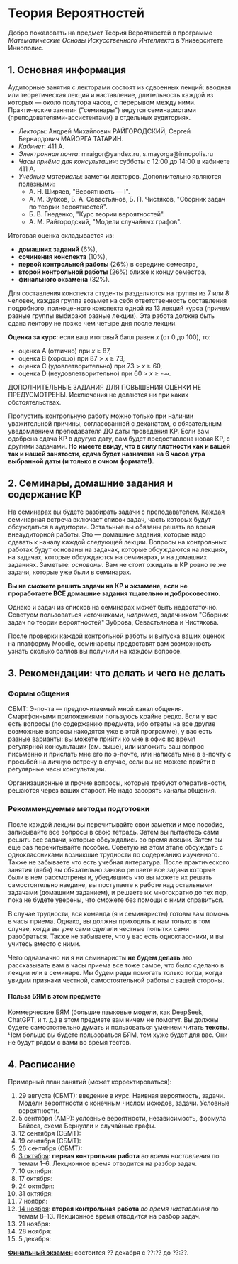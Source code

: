 # Теория Вероятностей

Добро пожаловать на предмет Теория Вероятностей в программе *Математические Основы Искусственного Интеллекта* в Университете Иннополис.

## 1. Основная информация

Аудиторные занятия с лекторами состоят из сдвоенных лекций: вводная или теоретическая лекция и наставление,
длительность каждой из которых — около полутора часов, с перерывом между ними. Практические занятия ("семинары") ведутся
семинаристами (преподователями-ассистентами) в отдельных аудиториях.

<ul>
<li> <i>Лекторы</i>: Андрей Михайлович РАЙГОРОДСКИЙ, Сергей Бернардович МАЙОРГА ТАТАРИН.</li>
<li> <i>Кабинет</i>: 411 A. </li>
<li> <i>Электронная почта</i>: mraigor@yandex.ru, s.mayorga@innopolis.ru </li>
<li> <i>Часы приёма для консультации</i>: субботы с 12:00 до 14:00 в кабинете 411 A. </li>
<li> <i>Учебные материалы</i>: заметки лекторов. Дополнительно являются полезными:
  <ul>
    <li> А. Н. Ширяев, "Вероятность — I".</li>
    <li> А. М. Зубков, Б. А. Севастьянов, Б. П. Чистяков, "Сборник задач по теории вероятностей".</li>
    <li> Б. В. Гнеденко, "Курс теории вероятностей".</li>
    <li> А. М. Райгородский, "Модели случайных графов".</li>
  </ul>
</ul>

Итоговая оценка складывается из:
- **домашних заданий** (6%),
- **сочинения конспекта** (10%),
- **первой контрольной работы** (26%) в середине семестра,
- **второй контрольной работы** (26%) ближе к концу семестра,
- **финального экзамена** (32%).

Для составления конспекта студенты разделяются на группы из 7 или 8 человек,
каждая группа возьмет на себя ответственность составления подробного, полноценного
конспекта одной из 13 лекций курса (причем разные группы выбирают разные лекции). 
Эта работа должна быть сдана лектору не позже чем четыре дня после лекции.

**Оценка за курс**: если ваш итоговый балл равен _x_ (от 0 до 100), то:

* оценка A (отлично) при _x_ ≥ 87,
* оценка B (хорошо) при 87 > _x_ ≥ 73,
* оценка C (удовлетворительно) при 73 > _x_ ≥ 60,
* оценка D (неудовлетворительно) при 60 > _x_ ≥ -∞.

ДОПОЛНИТЕЛЬНЫЕ ЗАДАНИЯ ДЛЯ ПОВЫШЕНИЯ ОЦЕНКИ НЕ ПРЕДУСМОТРЕНЫ. Исключения не делаются ни при каких обстоятельствах.

Пропустить контрольную работу можно только при наличии уважительной причины, согласованной с деканатом,
с обязательным уведомлением преподавателя ДО даты проведения КР. Если вам одобрена сдача КР
в другую дату, вам будет предоставлена новая КР, с другими задачами.
**Но имеете ввиду, что в силу плотности как и ващей так и нашей занятости, сдача будет 
назначена на 6 часов утра выбранной даты (и только в очном формате!).**

## 2. Семинары, домашние задания и содержание КР

На семинарах вы будете разбирать задачи с преподавателем. 
Каждая семинарная встреча включает список задач, часть которых будут обсуждаться в аудитории. Остальные вы обязаны решать
во время внеаудиторной работы. Это — домашние задания, которые надо сдавать к началу каждой следующей лекции. 
Вопросы на контрольных работах будут основаны на задачах, которые обсуждаются на лекциях, на 
задачах, которые обсуждаются на семинарах, и на домашних заданиях. Заметьте: _основаны_. Вам не стоит ожидать в КР ровно те же задачи, которые уже были
в семинарах. 

**Вы не сможете решить задачи на КР и экзамене, если не проработаете ВСЕ домашние задания тщательно и добросовестно**.

Однако и задач из списков на семинарах может быть недостаточно. Советуем пользоваться
источниками, *например*, задачником "Сборник задач по теории вероятностей" Зуброва, Севастьянова и Чистякова.

После проверки каждой контрольной работы и выпуска ваших оценок
на платформу Moodle, семинарсты предоставят вам возможность yзнать сколько баллов вы получили
на каждом вопросе.

## 3. Рекомендации: что делать и чего не делать

### Формы общения 

CБМТ: Э-почта — предпочитаемый мной канал общения. Смартфонными приложениями
пользуюсь крайне редко. Если у вас есть вопросы (по содержанию предмета,
ибо ответы на все другие возможные вопросы находятся уже в этой программе),
у вас есть разные варианты: 
вы можете прийти ко мне в офис во время регулярной консультации (см. выше),
или изложить ваш вопрос письменно и прислать мне его по э-почте, или
написать мне в э-почту с просьбой на личную встречу в случае, если вы не можете
прийти в регулярные часы консультации.

Организационные и прочие вопросы, которые требуют оперативности,
решаются через ваших старост. Не надо засорять каналы общения.

### Рекоммендуемые методы подготовки

После каждой лекции вы перечитывайте свои заметки и мое пособие,
записывайте все вопросы в свою тетрадь. Затем вы пытаетесь сами
решить все задачи, которые обсуждались во время лекции. Затем 
вы еще раз перечитывайте пособие. Советую на этом этапе обсуждать
с одноклассниками возникшие трудности по содержанию изученного.
Также не забываете что есть учебная литература.
После практического занятия (лаба) вы обязательно заново решаете
все задачи которые были в нем рассмотрены и, убедившись что вы
можете их решать самостоятельно наедине, вы поступаете к
работе над остальными задачами (домашним заданием), и решаете
их многократно до тех пор, пока не будете уверены, что сможете
без помощи с ними справиться.

В случае трудности, вся команда (я и семинаристы) готовы
вам помочь в часы приема. Однако, вы должны приходить к нам
только в том случае, когда вы уже сами сделали честные
попытки сами разобраться. Также не забываете, что у вас есть
одноклассники, и вы учитесь вместо с ними.

Чего одназначно ни я ни семинаристы **не будем делать** это
рассказывать вам в часы приема все тоже самое, что было 
сделано в лекции или в семинаре. Мы будем рады помогать только тогда,
когда увидим признаки честной, самостоятельной работы с вашей стороны.

#### Польза БЯМ в этом предмете

Коммерческие БЯМ (большие языковые модели, как DeepSeek, ChatGPT, и т. д.) в этом предмете вам 
ничем не помогут. Вы должны будете самостоятельно думать и пользоваться умением читать **тексты**.
Чем больше вы будете пользоваться БЯМ, тем хуже будет для вас. Они не будут рядом с
вами во время тестов.

## 4. Расписание

Примерный план занятий (может корректироваться):

1. 29 августа (СБМТ): введение в курс. Наивная вероятность, задачи. Модели вероятности с конечным числом исходов, задачи. Условные вероятности.
2. 5 сентября (АМР): условные вероятности, независимость, формула Байеса, схема Бернулли и случайные графы.
3. 12 сентября (СБМТ): 
4. 19 сентября (СБМТ):
6. 26 сентября (СБМТ): 
7. <ins>3 октября</ins>: **первая контрольная работа** *во время наставления* по темам 1–6. Лекционное время отводится на разбор задач.
8. 10 октября: 
9. 17 октября: 
10. 24 октября: 
11. 31 октября: 
13. 7 ноября: 
14. <ins>14 ноября</ins>: **вторая контрольная работа** *во время наставления* по темам 8–13. Лекционное время отводится на разбор задач.
15. 21 ноября: 
17. 28 ноября:
18. 5 декабря:

<ins>**Финальный экзамен**</ins> состоится ?? декабря с ??:?? до ??:??.
